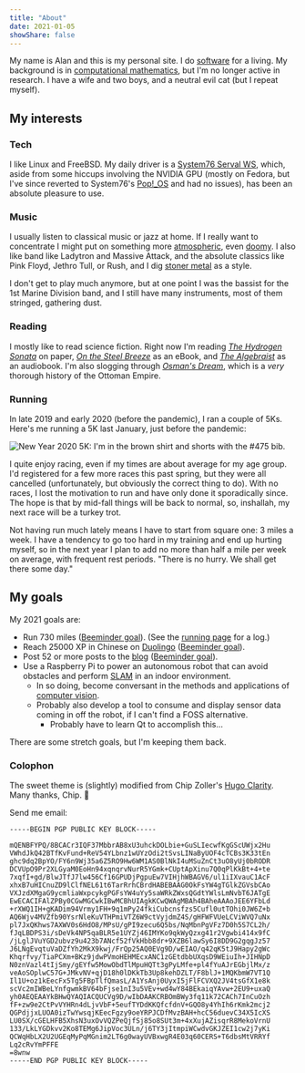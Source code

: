 ```yaml
---
title: "About"
date: 2021-01-05
showShare: false
---
```


My name is Alan and this is my personal site.
I do [software][github] for a living.
My background is in [computational mathematics][gscholar], but I'm no longer active in research.
I have a wife and two boys, and a neutral evil cat (but I repeat myself).

## My interests

### Tech

I like Linux and FreeBSD.
My daily driver is a [System76 Serval WS][serval], which, aside from some hiccups involving the NVIDIA GPU (mostly on Fedora, but I've since reverted to System76's [Pop!\_OS][popos] and had no issues), has been an absolute pleasure to use.

### Music

I usually listen to classical music or jazz at home.
If I really want to concentrate I might put on something more [atmospheric](https://www.youtube.com/playlist?list=OLAK5uy_me_VUSOM-q8R9f7EIWEYtDAujpMKq8QgI), even [doomy](https://www.youtube.com/watch?v=7aDpCIDYDc8).
I also like band like Ladytron and Massive Attack, and the absolute classics like Pink Floyd, Jethro Tull, or Rush, and I dig [stoner metal](https://www.youtube.com/channel/UCknVpWR6m2Ijzkqo-aPXs_g) as a style.

I don't get to play much anymore, but at one point I was the bassist for the 1st Marine Division band, and I still have many instruments, most of them stringed, gathering dust.

### Reading

I mostly like to read science fiction.
Right now I'm reading [*The Hydrogen Sonata*][gr-hydrogen] on paper, [*On the Steel Breeze*][gr-steel] as an eBook, and [*The Algebraist*](https://www.goodreads.com/book/show/12009.The_Algebraist) as an audiobook.
I'm also slogging through [*Osman's Dream*][gr-osman], which is a *very* thorough history of the Ottoman Empire.

### Running

In late 2019 and early 2020 (before the pandemic), I ran a couple of 5Ks.
Here's me running a 5K last January, just before the pandemic:

![New Year 2020 5K: I'm in the brown shirt and shorts with the #475 bib.](/images/ny5k.jpg)

I quite enjoy racing, even if my times are about average for my age group.
I'd registered for a few more races this past spring, but they were all cancelled (unfortunately, but obviously the correct thing to do).
With no races, I lost the motivation to run and have only done it sporadically since.
The hope is that by mid-fall things will be back to normal, so, inshallah, my next race will be a turkey trot.

Not having run much lately means I have to start from square one: 3 miles a week.
I have a tendency to go too hard in my training and end up hurting myself, so in the next year I plan to add no more than half a mile per week on average, with frequent rest periods.
"There is no hurry. We shall get there some day."

## My goals

My 2021 goals are:

- Run 730 miles ([Beeminder goal](https://www.beeminder.com/aliddell/auto-running)).
(See the [running page](/running) for a log.)
- Reach 25000 XP in Chinese on [Duolingo][duolingo] ([Beeminder goal](https://www.beeminder.com/aliddell/hanyu)).
- Post 52 or more posts to the [blog](/posts) ([Beeminder goal](https://www.beeminder.com/aliddell/write-or-die)).
- Use a Raspberry Pi to power an autonomous robot that can avoid obstacles and perform [SLAM][slam] in an indoor environment.
    - In so doing, become conversant in the methods and applications of [computer vision][computer-vision].
    - Probably also develop a tool to consume and display sensor data coming in off the robot, if I can't find a FOSS alternative.
        - Probably have to learn Qt to accomplish this...

There are some stretch goals, but I'm keeping them back.

### Colophon

The sweet theme is (slightly) modified from Chip Zoller's [Hugo Clarity][clarity]. Many thanks, Chip. 🙏

Send me email:

```
-----BEGIN PGP PUBLIC KEY BLOCK-----

mQENBFYPQ/8BCACr3IQF37MbbrAB8xU3uhckDOLbie+GuSLIecwfKgGScUWjx2Hu
VWhdJkQ42BTfKvFund+ReV54YLbnz1wUYzOdi2tSvsLINaByUOF4cTCBs3K33tEn
ghc9dq2BpYO/FY6n9Wj35a6Z5RO9Hw6WM1AS0BlNkI4uMSuZnCt3uO8yUj0bRODR
DCVUpO9Pr2XLGyaM0EoHn94xqnqrvNurR5YGmk+CUptApXinu7Q0qPlKkBt+4+te
7xqfI+gd/BlwJTfJ7lw456Cf16GPUDjPgpuEw7VIHjhWBAGV6/ul1iIXvauC1AcF
xhxB7uHICnuZD9lClfNEL61t6TarRrhCBrdHABEBAAG0OkFsYW4gTGlkZGVsbCAo
VXJzdXMgaG9ycmliaWxpcykgPGFsYW4uYy5saWRkZWxsQGdtYWlsLmNvbT6JATgE
EwECACIFAlZPBy0CGwMGCwkIBwMCBhUIAgkKCwQWAgMBAh4BAheAAAoJEE6YFbLd
+rXWQ1IH+gKADim94Vrmy1FH+9q1mPy24fkiCubcnsfzs5Cufl0utTOhi0JW6Z+b
AQ6Wjv4MVZfb90YsrNleKuVTHPmiVTZ6W9ctVyjdmZ4S/gHFWFVUeLCViWVQ7uNx
pl7JxQKhws7AXWV0s6HdO8/MPsU/gPI9zecu6Q5bs/NqMbnPgVFz7D0h5S7CL2h/
fJqLBDPS3i/sDeVk4NP5qaBLR5e1UYZj46IMYKo9qkWyQzxg41r2Vgwbi414x9fC
/jLglJVuYGD2ubvz9u423b7ANcf52fVkHbb8dr+9XZB6lawSy6I8DD9G2gqgJz57
J6LNgEvqtuVaDZfYh2MkX9kwj/FrQp25AQ0EVg9D/wEIAO/q42qK5tJ9Hapy2gWc
Khqrfvy/TiaPCXm+BKz9jdwPVmoHEHMEcxANC1zGEtdbbUXqsD9WEiuIh+JIHNpD
N0znVazl4tIjSmy/gEYfw5MowObdTlMpuHQTt3gPyLMfe+pl4fYuAJrEGbjlMx/z
veAoSOplwC57G+JMkvNV+qjD18h0lDKkTb3Up8kehDZLT/F8blJ+1MQKbmW7VT1Q
Il1U+oz1kEecFx5Tg5FBpTlfQmasL/A1YsAnj0UyxI5jFlFCVXQ2JV4tsGfX1e8k
scVc2mIWBeLYnfgwmkBV64bFjse1nI3u5VEv+wd4wY84BEkaiqYAvw+2EU9+uxaQ
yh0AEQEAAYkBHwQYAQIACQUCVg9D/wIbDAAKCRBOmBWy3fq11k72CACh7InCuOzh
fF+zw9e2CtPvVYHRn4dLjvVbF+5eufTYDdKKQfcfdnV+GQO8y4YhIh6rKmk2mcj2
QGPdjjxLUOA0izTwYwsqjKEecFgzy9oeYRPJCDfMvzBAH+hcC56duevC34X5IcXS
LU0SX/cGELHFB5XhsN3uxOvVQZPeQjfSj85o8SUt3m+4xXujAZisqrR8MekoVrnU
133/LkLYGDkvv2Ko8TEMg6JipVoc3ULn/j6TY3jItmpiWCwdvGKJZEI1cw2j7yKi
QCWqHbLX2U2UGEqMyPqMGnim2LT6g0wayUVBxwgR4E03q60CERS+T6dbsMtVRRYf
Lq2cRvYmPFFE
=8wnw
-----END PGP PUBLIC KEY BLOCK-----

```

[blog]: /posts
[clarity]: https://github.com/chipzoller/hugo-clarity
[computer-vision]: https://en.wikipedia.org/wiki/Computer_vision
[duolingo]: https://www.duolingo.com/profile/tangenttree
[github]: https://github.com/aliddell
[gr-hydrogen]: https://www.goodreads.com/book/show/13497991-the-hydrogen-sonata
[gr-osman]: https://www.goodreads.com/book/show/361130.Osman_s_Dreams
[gr-steel]: https://www.goodreads.com/book/show/15999018-on-the-steel-breeze
[gscholar]: https://scholar.google.com/citations?hl=en&user=aOC9X6oAAAAJ
[popos]: https://pop.system76.com/
[serval]: https://system76.com/laptops/serval
[slam]: https://en.wikipedia.org/wiki/Simultaneous_localization_and_mapping